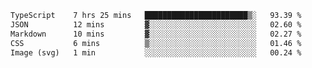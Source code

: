 <!--START_SECTION:waka-->

```txt
TypeScript    7 hrs 25 mins   ███████████████████████▒░   93.39 %
JSON          12 mins         ▓░░░░░░░░░░░░░░░░░░░░░░░░   02.60 %
Markdown      10 mins         ▓░░░░░░░░░░░░░░░░░░░░░░░░   02.27 %
CSS           6 mins          ▒░░░░░░░░░░░░░░░░░░░░░░░░   01.46 %
Image (svg)   1 min           ░░░░░░░░░░░░░░░░░░░░░░░░░   00.24 %
```

<!--END_SECTION:waka-->
